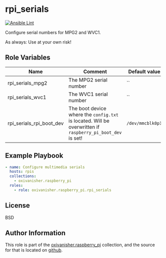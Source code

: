 rpi_serials
===========
[![Ansible Lint](https://github.com/oxivanisher/role-rpi_serials/actions/workflows/ansible-lint.yml/badge.svg)](https://github.com/oxivanisher/role-rpi_serials/actions/workflows/ansible-lint.yml)

Configure serial numbers for MPG2 and WVC1.

As always: Use at your own risk!

Role Variables
--------------

| Name                     | Comment                                   | Default value |
|--------------------------|-------------------------------------------|---------------|
| rpi_serials_mpg2         | The MPG2 serial number | ``       |
| rpi_serials_wvc1         | The WVC1 serial number | ``       |
| rpi_serials_rpi_boot_dev | The boot device where the `config.txt` is located. Will be overwritten if `raspberry_pi_boot_dev` is set! | `/dev/mmcblk0p1` |


Example Playbook
----------------

```yaml
- name: Configure multimedia serials
  hosts: rpis
  collections:
    - oxivanisher.raspberry_pi
  roles:
    - role: oxivanisher.raspberry_pi.rpi_serials
```

License
-------

BSD

Author Information
------------------

This role is part of the [oxivanisher.raspberry_pi](https://galaxy.ansible.com/ui/repo/published/oxivanisher/raspberry_pi/) collection, and the source for that is located on [github](https://github.com/oxivanisher/collection-raspberry_pi).
